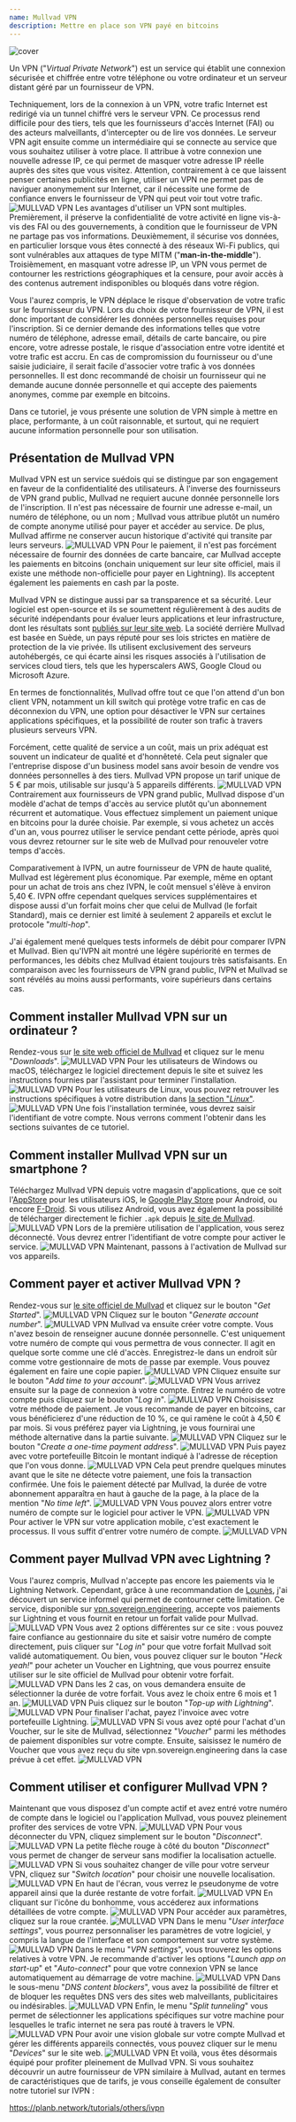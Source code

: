 ```yaml
---
name: Mullvad VPN
description: Mettre en place son VPN payé en bitcoins
---
```

![cover](assets/cover.webp)

Un VPN ("*Virtual Private Network*") est un service qui établit une connexion sécurisée et chiffrée entre votre téléphone ou votre ordinateur et un serveur distant géré par un fournisseur de VPN.

Techniquement, lors de la connexion à un VPN, votre trafic Internet est redirigé via un tunnel chiffré vers le serveur VPN. Ce processus rend difficile pour des tiers, tels que les fournisseurs d'accès Internet (FAI) ou des acteurs malveillants, d'intercepter ou de lire vos données. Le serveur VPN agit ensuite comme un intermédiaire qui se connecte au service que vous souhaitez utiliser à votre place. Il attribue à votre connexion une nouvelle adresse IP, ce qui permet de masquer votre adresse IP réelle auprès des sites que vous visitez. Attention, contrairement à ce que laissent penser certaines publicités en ligne, utiliser un VPN ne permet pas de naviguer anonymement sur Internet, car il nécessite une forme de confiance envers le fournisseur de VPN qui peut voir tout votre trafic.
![MULLVAD VPN](assets/fr/01.webp)
Les avantages d'utiliser un VPN sont multiples. Premièrement, il préserve la confidentialité de votre activité en ligne vis-à-vis des FAI ou des gouvernements, à condition que le fournisseur de VPN ne partage pas vos informations. Deuxièmement, il sécurise vos données, en particulier lorsque vous êtes connecté à des réseaux Wi-Fi publics, qui sont vulnérables aux attaques de type MITM ("**man-in-the-middle**"). Troisièmement, en masquant votre adresse IP, un VPN vous permet de contourner les restrictions géographiques et la censure, pour avoir accès à des contenus autrement indisponibles ou bloqués dans votre région.

Vous l'aurez compris, le VPN déplace le risque d'observation de votre trafic sur le fournisseur du VPN. Lors du choix de votre fournisseur de VPN, il est donc important de considérer les données personnelles requises pour l'inscription. Si ce dernier demande des informations telles que votre numéro de téléphone, adresse email, détails de carte bancaire, ou pire encore, votre adresse postale, le risque d'association entre votre identité et votre trafic est accru. En cas de compromission du fournisseur ou d'une saisie judiciaire, il serait facile d'associer votre trafic à vos données personnelles. Il est donc recommandé de choisir un fournisseur qui ne demande aucune donnée personnelle et qui accepte des paiements anonymes, comme par exemple en bitcoins.

Dans ce tutoriel, je vous présente une solution de VPN simple à mettre en place, performante, à un coût raisonnable, et surtout, qui ne requiert aucune information personnelle pour son utilisation.

## Présentation de Mullvad VPN

Mullvad VPN est un service suédois qui se distingue par son engagement en faveur de la confidentialité des utilisateurs. À l'inverse des fournisseurs de VPN grand public, Mullvad ne requiert aucune donnée personnelle lors de l'inscription. Il n'est pas nécessaire de fournir une adresse e-mail, un numéro de téléphone, ou un nom ; Mullvad vous attribue plutôt un numéro de compte anonyme utilisé pour payer et accéder au service. De plus, Mullvad affirme ne conserver aucun historique d'activité qui transite par leurs serveurs.
![MULLVAD VPN](assets/notext/02.webp)
Pour le paiement, il n'est pas forcément nécessaire de fournir des données de carte bancaire, car Mullvad accepte les paiements en bitcoins (onchain uniquement sur leur site officiel, mais il existe une méthode non-officielle pour payer en Lightning). Ils acceptent également les paiements en cash par la poste.

Mullvad VPN se distingue aussi par sa transparence et sa sécurité. Leur logiciel est open-source et ils se soumettent régulièrement à des audits de sécurité indépendants pour évaluer leurs applications et leur infrastructure, dont les résultats sont [publiés sur leur site web](https://mullvad.net/fr/blog/tag/audits). La société derrière Mullvad est basée en Suède, un pays réputé pour ses lois strictes en matière de protection de la vie privée. Ils utilisent exclusivement des serveurs autohébergés, ce qui écarte ainsi les risques associés à l'utilisation de services cloud tiers, tels que les hyperscalers AWS, Google Cloud ou Microsoft Azure.

En termes de fonctionnalités, Mullvad offre tout ce que l'on attend d'un bon client VPN, notamment un kill switch qui protège votre trafic en cas de déconnexion du VPN, une option pour désactiver le VPN sur certaines applications spécifiques, et la possibilité de router son trafic à travers plusieurs serveurs VPN.

Forcément, cette qualité de service a un coût, mais un prix adéquat est souvent un indicateur de qualité et d'honnêteté. Cela peut signaler que l'entreprise dispose d'un business model sans avoir besoin de vendre vos données personnelles à des tiers. Mullvad VPN propose un tarif unique de 5 € par mois, utilisable sur jusqu'à 5 appareils différents.
![MULLVAD VPN](assets/notext/03.webp)
Contrairement aux fournisseurs de VPN grand public, Mullvad dispose d'un modèle d'achat de temps d'accès au service plutôt qu'un abonnement récurrent et automatique. Vous effectuez simplement un paiement unique en bitcoins pour la durée choisie. Par exemple, si vous achetez un accès d'un an, vous pourrez utiliser le service pendant cette période, après quoi vous devrez retourner sur le site web de Mullvad pour renouveler votre temps d'accès.

Comparativement à IVPN, un autre fournisseur de VPN de haute qualité, Mullvad est légèrement plus économique. Par exemple, même en optant pour un achat de trois ans chez IVPN, le coût mensuel s'élève à environ 5,40 €. IVPN offre cependant quelques services supplémentaires et dispose aussi d'un forfait moins cher que celui de Mullvad (le forfait Standard), mais ce dernier est limité à seulement 2 appareils et exclut le protocole "*multi-hop*".

J'ai également mené quelques tests informels de débit pour comparer IVPN et Mullvad. Bien qu'IVPN ait montré une légère supériorité en termes de performances, les débits chez Mullvad étaient toujours très satisfaisants. En comparaison avec les fournisseurs de VPN grand public, IVPN et Mullvad se sont révélés au moins aussi performants, voire supérieurs dans certains cas.

## Comment installer Mullvad VPN sur un ordinateur ?

Rendez-vous sur [le site web officiel de Mullvad](https://mullvad.net/en/download/) et cliquez sur le menu "*Downloads*".
![MULLVAD VPN](assets/notext/04.webp)
Pour les utilisateurs de Windows ou macOS, téléchargez le logiciel directement depuis le site et suivez les instructions fournies par l'assistant pour terminer l'installation.
![MULLVAD VPN](assets/notext/05.webp)
Pour les utilisateurs de Linux, vous pouvez retrouver les instructions spécifiques à votre distribution dans [la section "*Linux*"](https://mullvad.net/en/download/vpn/linux).
![MULLVAD VPN](assets/notext/06.webp)
Une fois l'installation terminée, vous devrez saisir l'identifiant de votre compte. Nous verrons comment l'obtenir dans les sections suivantes de ce tutoriel.

## Comment installer Mullvad VPN sur un smartphone ?

Téléchargez Mullvad VPN depuis votre magasin d'applications, que ce soit l'[AppStore](https://apps.apple.com/us/app/mullvad-vpn/id1488466513) pour les utilisateurs iOS, le [Google Play Store](https://play.google.com/store/apps/details?id=net.mullvad.mullvadvpn) pour Android, ou encore [F-Droid](https://f-droid.org/packages/net.mullvad.mullvadvpn/). Si vous utilisez Android, vous avez également la possibilité de télécharger directement le fichier `.apk` depuis [le site de Mullvad](https://mullvad.net/en/download/vpn/android).
![MULLVAD VPN](assets/notext/07.webp)
Lors de la première utilisation de l'application, vous serez déconnecté. Vous devrez entrer l'identifiant de votre compte pour activer le service.
![MULLVAD VPN](assets/notext/08.webp)
Maintenant, passons à l'activation de Mullvad sur vos appareils.

## Comment payer et activer Mullvad VPN ?

Rendez-vous sur [le site officiel de Mullvad](https://mullvad.net/) et cliquez sur le bouton "*Get Started*".
![MULLVAD VPN](assets/notext/09.webp)
Cliquez sur le bouton "*Generate account number*".
![MULLVAD VPN](assets/notext/10.webp)
Mullvad va ensuite créer votre compte. Vous n'avez besoin de renseigner aucune donnée personnelle. C'est uniquement votre numéro de compte qui vous permettra de vous connecter. Il agit en quelque sorte comme une clé d'accès. Enregistrez-le dans un endroit sûr comme votre gestionnaire de mots de passe par exemple. Vous pouvez également en faire une copie papier.
![MULLVAD VPN](assets/notext/11.webp)
Cliquez ensuite sur le bouton "*Add time to your account*".
![MULLVAD VPN](assets/notext/12.webp)
Vous arrivez ensuite sur la page de connexion à votre compte. Entrez le numéro de votre compte puis cliquez sur le bouton "*Log in*".
![MULLVAD VPN](assets/notext/13.webp)
Choisissez votre méthode de paiement. Je vous recommande de payer en bitcoins, car vous bénéficierez d'une réduction de 10 %, ce qui ramène le coût à 4,50 € par mois. Si vous préférez payer via Lightning, je vous fournirai une méthode alternative dans la partie suivante.
![MULLVAD VPN](assets/notext/14.webp)
Cliquez sur le bouton "*Create a one-time payment address*".
![MULLVAD VPN](assets/notext/15.webp)
Puis payez avec votre portefeuille Bitcoin le montant indiqué à l'adresse de réception que l'on vous donne.
![MULLVAD VPN](assets/notext/16.webp)
Cela peut prendre quelques minutes avant que le site ne détecte votre paiement, une fois la transaction confirmée. Une fois le paiement détecté par Mullvad, la durée de votre abonnement apparaîtra en haut à gauche de la page, à la place de la mention "*No time left*".
![MULLVAD VPN](assets/notext/17.webp)
Vous pouvez alors entrer votre numéro de compte sur le logiciel pour activer le VPN.
![MULLVAD VPN](assets/notext/18.webp)
Pour activer le VPN sur votre application mobile, c'est exactement le processus. Il vous suffit d'entrer votre numéro de compte.
![MULLVAD VPN](assets/notext/19.webp)
## Comment payer Mullvad VPN avec Lightning ?

Vous l'aurez compris, Mullvad n'accepte pas encore les paiements via le Lightning Network. Cependant, grâce à une recommandation de [Lounès](https://x.com/louneskmt), j'ai découvert un service informel qui permet de contourner cette limitation. Ce service, disponible sur [vpn.sovereign.engineering](https://vpn.sovereign.engineering/), accepte vos paiements sur Lightning et vous fournit en retour un forfait valide pour Mullvad.
![MULLVAD VPN](assets/notext/20.webp)
Vous avez 2 options différentes sur ce site : vous pouvez faire confiance au gestionnaire du site et saisir votre numéro de compte directement, puis cliquer sur "*Log in*" pour que votre forfait Mullvad soit validé automatiquement. Ou bien, vous pouvez cliquer sur le bouton "*Heck yeah!*" pour acheter un Voucher en Lightning, que vous pourrez ensuite utiliser sur le site officiel de Mullvad pour obtenir votre forfait.
![MULLVAD VPN](assets/notext/21.webp)
Dans les 2 cas, on vous demandera ensuite de sélectionner la durée de votre forfait. Vous avez le choix entre 6 mois et 1 an.
![MULLVAD VPN](assets/notext/22.webp)
Puis cliquez sur le bouton "*Top-up with Lightning*".
![MULLVAD VPN](assets/notext/23.webp)
Pour finaliser l'achat, payez l'invoice avec votre portefeuille Lightning. 
![MULLVAD VPN](assets/notext/24.webp)
Si vous avez opté pour l'achat d'un Voucher, sur le site de Mullvad, sélectionnez "*Voucher*" parmi les méthodes de paiement disponibles sur votre compte. Ensuite, saisissez le numéro de Voucher que vous avez reçu du site vpn.sovereign.engineering dans la case prévue à cet effet.
![MULLVAD VPN](assets/notext/25.webp)
## Comment utiliser et configurer Mullvad VPN ?

Maintenant que vous disposez d'un compte actif et avez entré votre numéro de compte dans le logiciel ou l'application Mullvad, vous pouvez pleinement profiter des services de votre VPN.
![MULLVAD VPN](assets/notext/26.webp)
Pour vous déconnecter du VPN, cliquez simplement sur le bouton "*Disconnect*".
![MULLVAD VPN](assets/notext/27.webp)
La petite flèche rouge à côté du bouton "*Disconnect*" vous permet de changer de serveur sans modifier la localisation actuelle.
![MULLVAD VPN](assets/notext/28.webp)
Si vous souhaitez changer de ville pour votre serveur VPN, cliquez sur "*Switch location*" pour choisir une nouvelle localisation.
![MULLVAD VPN](assets/notext/29.webp)
En haut de l'écran, vous verrez le pseudonyme de votre appareil ainsi que la durée restante de votre forfait.
![MULLVAD VPN](assets/notext/30.webp)
En cliquant sur l'icône du bonhomme, vous accéderez aux informations détaillées de votre compte.
![MULLVAD VPN](assets/notext/31.webp)
Pour accéder aux paramètres, cliquez sur la roue crantée.
![MULLVAD VPN](assets/notext/32.webp)
Dans le menu "*User interface settings*", vous pourrez personnaliser les paramètres de votre logiciel, y compris la langue de l'interface et son comportement sur votre système.
![MULLVAD VPN](assets/notext/33.webp)
Dans le menu "*VPN settings*", vous trouverez les options relatives à votre VPN. Je recommande d'activer les options "*Launch app on start-up*" et "*Auto-connect*" pour que votre connexion VPN se lance automatiquement au démarrage de votre machine.
![MULLVAD VPN](assets/notext/34.webp)
Dans le sous-menu "*DNS content blockers*", vous avez la possibilité de filtrer et de bloquer les requêtes DNS vers des sites web malveillants, publicitaires ou indésirables.
![MULLVAD VPN](assets/notext/35.webp)
Enfin, le menu "*Split tunneling*" vous permet de sélectionner les applications spécifiques sur votre machine pour lesquelles le trafic internet ne sera pas routé à travers le VPN.
![MULLVAD VPN](assets/notext/36.webp)
Pour avoir une vision globale sur votre compte Mullvad et gérer les différents appareils connectés, vous pouvez cliquer sur le menu "*Devices*" sur le site web.
![MULLVAD VPN](assets/notext/37.webp)
Et voilà, vous êtes désormais équipé pour profiter pleinement de Mullvad VPN. Si vous souhaitez découvrir un autre fournisseur de VPN similaire à Mullvad, autant en termes de caractéristiques que de tarifs, je vous conseille également de consulter notre tutoriel sur IVPN :

https://planb.network/tutorials/others/ivpn
